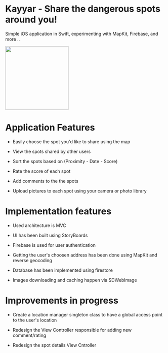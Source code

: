 # Kayyar - Share the dangerous spots around you! 
Simple iOS application in Swift, experimenting with MapKit, Firebase, and more ..

<img src="https://github.com/Mrwhononumber/Images/blob/81c4c70f45dfe08304415d197c418e25467716ae/Kayyar/123iphone.png" width="200">



# Application Features

* Easily choose the spot you'd like to share using the map

* View the spots shared by other users

* Sort the spots based on (Proximity - Date - Score)

* Rate the score of each spot

* Add comments to the the spots

* Upload pictures to each spot using your camera or photo library 

# Implementation features


* Used architecture is MVC

* UI has been built using StoryBoards

* Firebase is used for user authentication

* Getting the user's choosen address has been done using MapKit and reverse geocoding

* Database has been implemented using firestore

* Images downloading and caching happen via SDWebImage


# Improvements in progress 

* Create a location manager singleton class to have a global access point to the user's location

* Redesign the View Controller responsible for adding new comment/rating 

* Redesign the spot details View Cntroller
